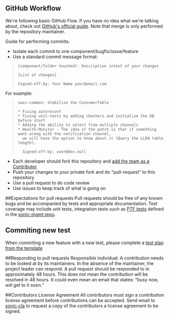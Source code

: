 ## GitHub Workflow

We're following basic GitHub Flow. If you have no idea what we're talking 
about, check out [GitHub's official guide](https://guides.github.com/introduction/flow/). 
Note that merge is only performed by the repository maintainer.

Guide for performing commits:

* Isolate each commit to one component/bugfix/issue/feature
* Use a standard commit message format:

>     [component/folder touched]: Description intent of your changes
>
>     [List of changes]
>
> 	  Signed-off-by: Your Name your@email.com

For example:

>     swss-common: Stabilize the ConsumerTable
>
>     * Fixing autoreconf
>     * Fixing unit-tests by adding checkers and initialize the DB before start
>     * Adding the ability to select from multiple channels
>     * Health-Monitor - The idea of the patch is that if something went wrong with the notification channel,
>       we will have the option to know about it (Query the LLEN table length).
>
>       Signed-off-by: user@dev.null


* Each developer should fork this repository and [add the team as a Contributor](https://help.github.com/articles/adding-collaborators-to-a-personal-repository)
* Push your changes to your private fork and do "pull-request" to this repository
* Use a pull request to do code review
* Use issues to keep track of what is going on

##Expectations for pull requests
Pull requests should be free of any known bugs and be accompanied by tests and appropriate documentation.  Test coverage may include unit tests, integration tests such as [PTF tests](https://github.com/Azure/SONiC/wiki/HOWTO-write-a-PTF-Test) defined in the [sonic-mgmt repo](https://github.com/Azure/sonic-mgmt/tree/master/ansible/roles/test/tasks).

## Commiting new test
When commiting a new feature with a new test, please complete a [test plan from the template](doc/SONiC%20Test%20Plan%20Template.md)


##Responding to pull requests
Responsible individual: A contribution needs to be looked at by its 
maintainers. In the absence of the maintainer, the project leader can respond.
A pull request should be responded to in approximately 48 hours. This does 
not mean the contribution will be resolved in 48 hours.  It could even mean 
an email that states: “busy now, will get to it soon.” 

##Contributors License Agreement
All contributors must sign a contribution license agreement before 
contributions can be accepted.  Send email to [sonic-cla](mailto:sonic-cla-agreements@microsoft.com)
to request a copy of the contributors a license agreement to be signed.
